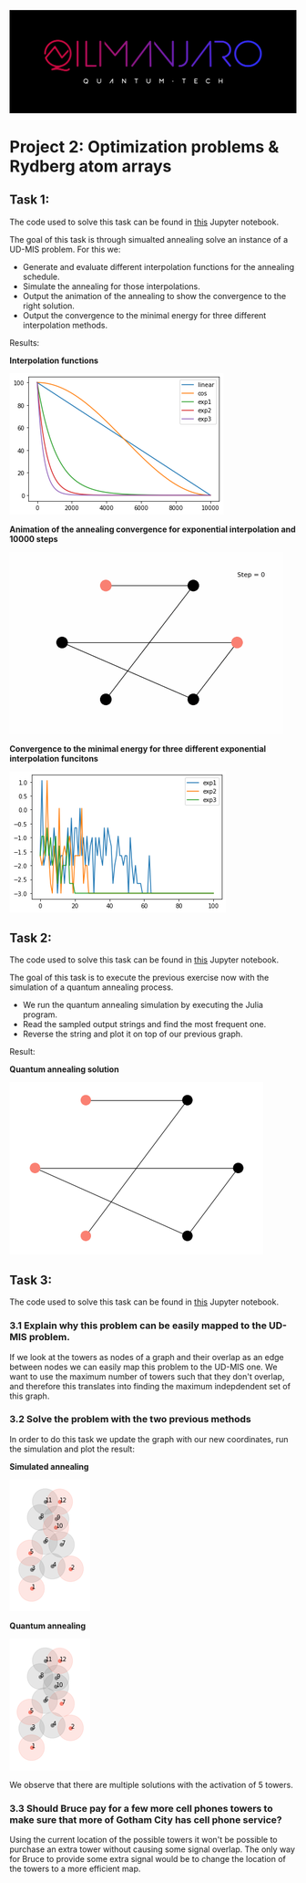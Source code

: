 ![CDL 2021 Cohort Project](./images/logo.jpg)
# Project 2: Optimization problems & Rydberg atom arrays

## Task 1:

The code used to solve this task can be found in [this](../src/Task1.ipynb) Jupyter notebook.

The goal of this task is through simualted annealing solve an instance of a UD-MIS problem. For this we: 

  * Generate and evaluate different interpolation functions for the annealing schedule. 
  * Simulate the annealing for those interpolations.
  * Output the animation of the annealing to show the convergence to the right solution.
  * Output the convergence to the minimal energy for three different interpolation methods.
 
Results:

**Interpolation functions**

![inter](./images/interpolations.png)

**Animation of the annealing convergence for exponential interpolation and 10000 steps**

![anim](./images/graph.gif)

**Convergence to the minimal energy for three different exponential interpolation funcitons**

![N=4,depth=12](./images/minimizations.png)


## Task 2:

The code used to solve this task can be found in [this](../src/Task2.ipynb) Jupyter notebook.

The goal of this task is to execute the previous exercise now with the simulation of a quantum annealing process.

  * We run the quantum annealing simulation by executing the Julia program.
  * Read the sampled output strings and find the most frequent one.
  * Reverse the string and plot it on top of our previous graph.

Result:

**Quantum annealing solution**

![task2](./images/task2_sol.png)

## Task 3: 

The code used to solve this task can be found in [this](../src/Task3.ipynb) Jupyter notebook.

### 3.1 Explain why this problem can be easily mapped to the UD-MIS problem. 

If we look at the towers as nodes of a graph and their overlap as an edge between nodes we can easily map this problem to the UD-MIS one. We want to use the maximum number of towers such that they don't overlap, and therefore this translates into finding the maximum indepdendent set of this graph.

### 3.2 Solve the problem with the two previous methods

In order to do this task we update the graph with our new coordinates, run the simulation and plot the result:

**Simulated annealing**

![task3_1](./images/task3_sim_ann.png)

**Quantum annealing**

![task3_2](./images/task3_q_ann.png)

We observe that there are multiple solutions with the activation of 5 towers.

### 3.3 Should Bruce pay for a few more cell phones towers to make sure that more of Gotham City has cell phone service?

Using the current location of the possible towers it won't be possible to purchase an extra tower without causing some signal overlap. The only way for Bruce to provide some extra signal would be to change the location of the towers to a more efficient map.
